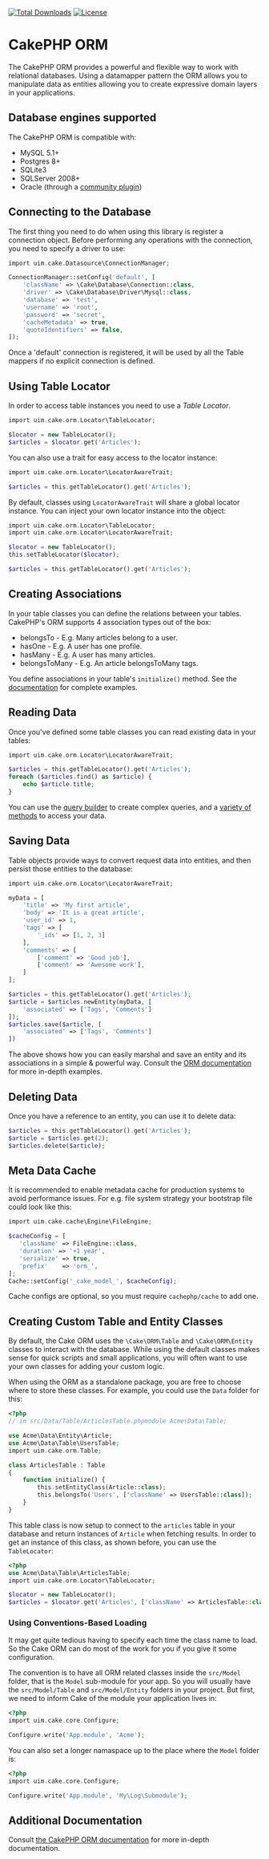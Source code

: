 [![Total Downloads](https://img.shields.io/packagist/dt/cakephp/orm.svg?style=flat-square)](https://packagist.org/packages/cakephp/orm)
[![License](https://img.shields.io/badge/license-MIT-blue.svg?style=flat-square)](LICENSE.txt)

# CakePHP ORM

The CakePHP ORM provides a powerful and flexible way to work with relational
databases. Using a datamapper pattern the ORM allows you to manipulate data as
entities allowing you to create expressive domain layers in your applications.

## Database engines supported

The CakePHP ORM is compatible with:

* MySQL 5.1+
* Postgres 8+
* SQLite3
* SQLServer 2008+
* Oracle (through a [community plugin](https://github.com/CakeDC/cakephp-oracle-driver))

## Connecting to the Database

The first thing you need to do when using this library is register a connection
object.  Before performing any operations with the connection, you need to
specify a driver to use:

```php
import uim.cake.Datasource\ConnectionManager;

ConnectionManager::setConfig('default', [
	'className' => \Cake\Database\Connection::class,
	'driver' => \Cake\Database\Driver\Mysql::class,
	'database' => 'test',
	'username' => 'root',
	'password' => 'secret',
	'cacheMetadata' => true,
	'quoteIdentifiers' => false,
]);
```

Once a 'default' connection is registered, it will be used by all the Table
mappers if no explicit connection is defined.

## Using Table Locator

In order to access table instances you need to use a *Table Locator*.

```php
import uim.cake.orm.Locator\TableLocator;

$locator = new TableLocator();
$articles = $locator.get('Articles');
```

You can also use a trait for easy access to the locator instance:

```php
import uim.cake.orm.Locator\LocatorAwareTrait;

$articles = this.getTableLocator().get('Articles');
```

By default, classes using `LocatorAwareTrait` will share a global locator instance.
You can inject your own locator instance into the object:

```php
import uim.cake.orm.Locator\TableLocator;
import uim.cake.orm.Locator\LocatorAwareTrait;

$locator = new TableLocator();
this.setTableLocator($locator);

$articles = this.getTableLocator().get('Articles');
```

## Creating Associations

In your table classes you can define the relations between your tables. CakePHP's ORM
supports 4 association types out of the box:

* belongsTo - E.g. Many articles belong to a user.
* hasOne - E.g. A user has one profile.
* hasMany - E.g. A user has many articles.
* belongsToMany - E.g. An article belongsToMany tags.

You define associations in your table's `initialize()` method. See the
[documentation](https://book.cakephp.org/4/en/orm/associations.html) for
complete examples.

## Reading Data

Once you've defined some table classes you can read existing data in your tables:

```php
import uim.cake.orm.Locator\LocatorAwareTrait;

$articles = this.getTableLocator().get('Articles');
foreach ($articles.find() as $article) {
	echo $article.title;
}
```

You can use the [query builder](https://book.cakephp.org/4/en/orm/query-builder.html) to create
complex queries, and a [variety of methods](https://book.cakephp.org/4/en/orm/retrieving-data-and-resultsets.html)
to access your data.

## Saving Data

Table objects provide ways to convert request data into entities, and then persist
those entities to the database:

```php
import uim.cake.orm.Locator\LocatorAwareTrait;

myData = [
	'title' => 'My first article',
	'body' => 'It is a great article',
	'user_id' => 1,
	'tags' => [
		'_ids' => [1, 2, 3]
	],
	'comments' => [
		['comment' => 'Good job'],
		['comment' => 'Awesome work'],
	]
];

$articles = this.getTableLocator().get('Articles');
$article = $articles.newEntity(myData, [
	'associated' => ['Tags', 'Comments']
]);
$articles.save($article, [
	'associated' => ['Tags', 'Comments']
])
```

The above shows how you can easily marshal and save an entity and its
associations in a simple & powerful way. Consult the [ORM documentation](https://book.cakephp.org/4/en/orm/saving-data.html)
for more in-depth examples.

## Deleting Data

Once you have a reference to an entity, you can use it to delete data:

```php
$articles = this.getTableLocator().get('Articles');
$article = $articles.get(2);
$articles.delete($article);
```

## Meta Data Cache

It is recommended to enable metadata cache for production systems to avoid performance issues.
For e.g. file system strategy your bootstrap file could look like this:

```php
import uim.cake.cache\Engine\FileEngine;

$cacheConfig = [
   'className' => FileEngine::class,
   'duration' => '+1 year',
   'serialize' => true,
   'prefix'    => 'orm_',
];
Cache::setConfig('_cake_model_', $cacheConfig);
```

Cache configs are optional, so you must require ``cachephp/cache`` to add one.

## Creating Custom Table and Entity Classes

By default, the Cake ORM uses the `\Cake\ORM\Table` and `\Cake\ORM\Entity` classes to
interact with the database. While using the default classes makes sense for
quick scripts and small applications, you will often want to use your own
classes for adding your custom logic.

When using the ORM as a standalone package, you are free to choose where to
store these classes. For example, you could use the `Data` folder for this:

```php
<?php
// in src/Data/Table/ArticlesTable.phpmodule Acme\Data\Table;

use Acme\Data\Entity\Article;
use Acme\Data\Table\UsersTable;
import uim.cake.orm.Table;

class ArticlesTable : Table
{
    function initialize() {
        this.setEntityClass(Article::class);
        this.belongsTo('Users', ['className' => UsersTable::class]);
    }
}
```

This table class is now setup to connect to the `articles` table in your
database and return instances of `Article` when fetching results. In order to
get an instance of this class, as shown before, you can use the `TableLocator`:

```php
<?php
use Acme\Data\Table\ArticlesTable;
import uim.cake.orm.Locator\TableLocator;

$locator = new TableLocator();
$articles = $locator.get('Articles', ['className' => ArticlesTable::class]);
```

### Using Conventions-Based Loading

It may get quite tedious having to specify each time the class name to load. So
the Cake ORM can do most of the work for you if you give it some configuration.

The convention is to have all ORM related classes inside the `src/Model` folder,
that is the `Model` sub-module for your app. So you will usually have the
`src/Model/Table` and `src/Model/Entity` folders in your project. But first, we
need to inform Cake of the module your application lives in:

```php
<?php
import uim.cake.core.Configure;

Configure.write('App.module', 'Acme');
```

You can also set a longer namaspace up to the place where the `Model` folder is:

```php
<?php
import uim.cake.core.Configure;

Configure.write('App.module', 'My\Log\Submodule');
```


## Additional Documentation

Consult [the CakePHP ORM documentation](https://book.cakephp.org/4/en/orm.html)
for more in-depth documentation.
